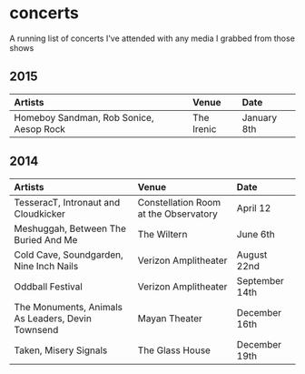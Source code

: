 # concerts
A running list of concerts I've attended with any media I grabbed from those shows

## 2015
| Artists | Venue | Date |
|:--------|:------|:-----|
| Homeboy Sandman, Rob Sonice, Aesop Rock | The Irenic | January 8th |

## 2014
| Artists | Venue | Date |
|:--------|:------|:----|
| TesseracT, Intronaut and Cloudkicker | Constellation Room at the Observatory | April 12 |
| Meshuggah, Between The Buried And Me| The Wiltern | June 6th |
| Cold Cave, Soundgarden, Nine Inch Nails | Verizon Amplitheater | August 22nd |
| Oddball Festival | Verizon Amplitheater | September 14th |
| The Monuments, Animals As Leaders, Devin Townsend | Mayan Theater | December 16th |
| Taken, Misery Signals | The Glass House | December 19th |

